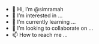 - 👋 Hi, I’m @simramah
- 👀 I’m interested in ...
- 🌱 I’m currently learning ...
- 💞️ I’m looking to collaborate on ...
- 📫 How to reach me ...

<!---
simramah/simramah is a ✨ special ✨ repository because its `README.md` (this file) appears on your GitHub profile.
You can click the Preview link to take a look at your changes.
--->
